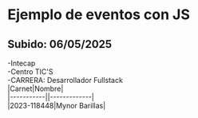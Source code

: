 # Ejemplo de eventos con JS
## Subido: 06/05/2025

-Intecap
<br>
-Centro TIC'S
<br>
-CARRERA: Desarrollador Fullstack
<br>
|Carnet|Nombre|
<br>
|-----------||-------------|
<br>
|2023-118448|Mynor Barillas|